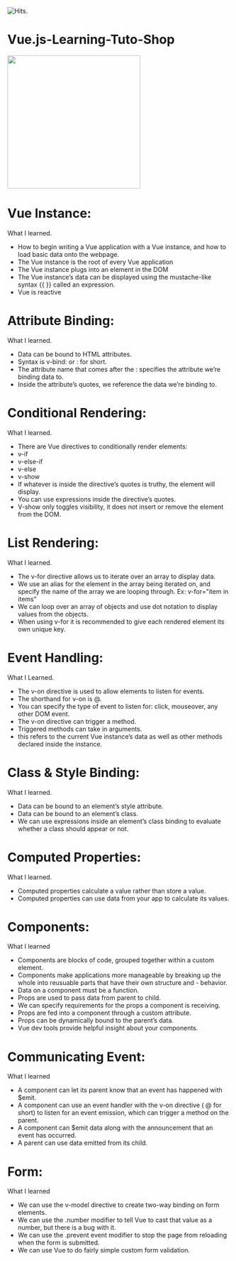 <img src="https://hitcounter.pythonanywhere.com/count/tag.svg?url=https%3A%2F%2Fgithub.com%2Frevolalex%2FVue.js-Learning-Tuto-Shop" alt="Hits">.
# Vue.js-Learning-Tuto-Shop

<img width="300" src="https://user-images.githubusercontent.com/56839789/79344382-0ce95f00-7f30-11ea-9ed2-b81fa9315821.gif">

# Vue Instance:
What I learned.
- How to begin writing a Vue application with a Vue instance, and how to load basic data onto the webpage.
- The Vue instance is the root of every Vue application
- The Vue instance plugs into an element in the DOM
- The Vue instance’s data can be displayed using the mustache-like syntax {{ }} called an expression.
- Vue is reactive

# Attribute Binding:
What I learned.
- Data can be bound to HTML attributes.
- Syntax is v-bind: or : for short.
- The attribute name that comes after the : specifies the attribute we’re binding data to.
- Inside the attribute’s quotes, we reference the data we’re binding to.

# Conditional Rendering:
What I learned.
- There are Vue directives to conditionally render elements:
- v-if
- v-else-if
- v-else
- v-show
- If whatever is inside the directive’s quotes is truthy, the element will display.
- You can use expressions inside the directive’s quotes.
- V-show only toggles visibility, it does not insert or remove the element from the DOM.

# List Rendering:
What I learned.
- The v-for directive allows us to iterate over an array to display data.
- We use an alias for the element in the array being iterated on, and specify the name of the array we are looping through. Ex: v-for="item in items"
- We can loop over an array of objects and use dot notation to display values from the objects.
- When using v-for it is recommended to give each rendered element its own unique key.

# Event Handling:
What I Learned.
- The v-on directive is used to allow elements to listen for events.
- The shorthand for v-on is @.
- You can specify the type of event to listen for: click, mouseover, any other DOM event.
- The v-on directive can trigger a method.
- Triggered methods can take in arguments.
- this refers to the current Vue instance’s data as well as other methods declared inside the instance.

# Class & Style Binding:
What I learned.
- Data can be bound to an element’s style attribute.
- Data can be bound to an element’s class.
- We can use expressions inside an element’s class binding to evaluate whether a class should appear or not.

# Computed Properties:
What I learned.
- Computed properties calculate a value rather than store a value.
- Computed properties can use data from your app to calculate its values.

# Components:
What I learned
- Components are blocks of code, grouped together within a custom element.
- Components make applications more manageable by breaking up the whole into reusuable parts that have their own structure and - behavior.
- Data on a component must be a function.
- Props are used to pass data from parent to child.
- We can specify requirements for the props a component is receiving.
- Props are fed into a component through a custom attribute.
- Props can be dynamically bound to the parent’s data.
- Vue dev tools provide helpful insight about your components.

# Communicating Event:
What I learned
- A component can let its parent know that an event has happened with $emit.
- A component can use an event handler with the v-on directive ( @ for short) to listen for an event emission, which can trigger a method on the parent.
- A component can $emit data along with the announcement that an event has occurred.
- A parent can use data emitted from its child.

# Form:
What I learned
- We can use the v-model directive to create two-way binding on form elements.
- We can use the .number modifier to tell Vue to cast that value as a number, but there is a bug with it.
- We can use the .prevent event modifier to stop the page from reloading when the form is submitted.
- We can use Vue to do fairly simple custom form validation.




